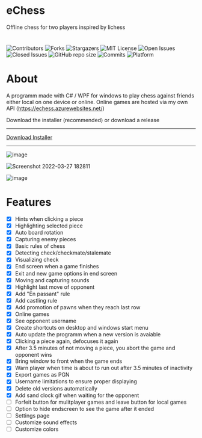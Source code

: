 # eChess

Offline chess for two players inspired by lichess
#
![Contributors](https://img.shields.io/github/contributors/SagMeinenNamen/eChess.svg?style=for-the-badge)
![Forks](https://img.shields.io/github/forks/SagMeinenNamen/eChess.svg?style=for-the-badge)
![Stargazers](https://img.shields.io/github/stars/SagMeinenNamen/eChess.svg?style=for-the-badge)
![MIT License](https://img.shields.io/github/license/SagMeinenNamen/eChess.svg?style=for-the-badge)
![Open Issues](https://img.shields.io/github/issues-raw/SagMeinenNamen/eChess.svg?style=for-the-badge)
![Closed Issues](https://img.shields.io/github/issues-closed-raw/SagMeinenNamen/eChess.svg?style=for-the-badge)
![GitHub repo size](https://img.shields.io/github/repo-size/SagMeinenNamen/eChess.svg?style=for-the-badge)
![Commits](https://img.shields.io/github/commit-activity/y/SagMeinenNamen/eChess.svg?style=for-the-badge)
![Platform](https://img.shields.io/badge/platform-windows-blue.svg?style=for-the-badge)

# About

A programm made with C# / WPF for windows to play chess against friends either local on one device or online. Online games are hosted via my own API (https://echess.azurewebsites.net/)

Download the installer (recommended) or download a release

<hr>

[Download Installer](https://github.com/SagMeinenNamen/eChess/raw/main/eChess-Installer.exe)

<hr>

![image](https://user-images.githubusercontent.com/62218506/160291316-30ae7052-90a9-43e6-b6fd-4a20ee572b77.png)

![Screenshot 2022-03-27 182811](https://user-images.githubusercontent.com/62218506/160291327-23f28656-98ac-4fe0-9d5e-2514279b7621.png)

![image](https://user-images.githubusercontent.com/62218506/160291513-d315f41b-f4a8-4951-8cfb-97b47bb60413.png)

# Features

- [x] Hints when clicking a piece
- [x] Highlighting selected piece
- [x] Auto board rotation
- [x] Capturing enemy pieces
- [x] Basic rules of chess
- [x] Detecting check/checkmate/stalemate
- [x] Visualizing check
- [x] End screen when a game finishes
- [x] Exit and new game options in end screen
- [x] Moving and capturing sounds
- [x] Highlight last move of opponent
- [x] Add "En passant" rule
- [x] Add castling rule
- [x] Add promotion of pawns when they reach last row
- [x] Online games
- [x] See opponent username
- [x] Create shortcuts on desktop and windows start menu
- [x] Auto update the programm when a new version is avaiable
- [x] Clicking a piece again, defocuses it again
- [x] After 3.5 minutes of not moving a piece, you abort the game and opponent wins
- [x] Bring window to front when the game ends
- [x] Warn player when time is about to run out after 3.5 minutes of inactivity
- [x] Export games as PGN
- [x] Username limitations to ensure proper displaying
- [x] Delete old versions automatically
- [x] Add sand clock gif when waiting for the opponent 
- [ ] Forfeit button for mulitplayer games and leave button for local games
- [ ] Option to hide endscreen to see the game after it ended
- [ ] Settings page
- [ ] Customize sound effects
- [ ] Customize colors
